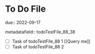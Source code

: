 # To Do File

due:: 2022-09-17

metadatafield:: todoTestFile_88\_38

- [ ] Task of todoTestFile_88 1 [[Query me]]
- [ ] Task of todoTestFile_88 2
